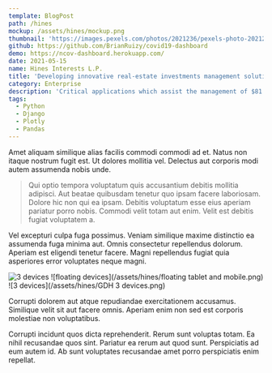 ```yaml
---
template: BlogPost
path: /hines
mockup: /assets/hines/mockup.png
thumbnail: 'https://images.pexels.com/photos/2021236/pexels-photo-2021236.jpeg?auto=compress&cs=tinysrgb&dpr=2&h=750&w=1260'
github: https://github.com/BrianRuizy/covid19-dashboard
demo: https://ncov-dashboard.herokuapp.com/
date: 2021-05-15
name: Hines Interests L.P.
title: 'Developing innovative real-estate investments management solutions.'
category: Enterprise
description: 'Critical applications which assist the management of $81.7 Billion of assets and investments across the globe.'
tags:
  - Python
  - Django
  - Plotly
  - Pandas
---
```


Amet aliquam similique alias facilis commodi commodi ad et. Natus non itaque nostrum fugit est. Ut dolores mollitia vel. Delectus aut corporis modi autem assumenda nobis unde.

> Qui optio tempora voluptatum quis accusantium debitis mollitia adipisci. Aut beatae quibusdam tenetur quo ipsam facere laboriosam. Dolore hic non qui ea ipsam. Debitis voluptatum esse eius aperiam pariatur porro nobis. Commodi velit totam aut enim. Velit est debitis fugiat voluptatem a.

Vel excepturi culpa fuga possimus. Veniam similique maxime distinctio ea assumenda fuga minima aut. Omnis consectetur repellendus dolorum. Aperiam est eligendi tenetur facere. Magni repellendus fugiat quia asperiores error voluptates neque magni.

![3 devices](/assets/hines/light.png)
![floating devices](/assets/hines/floating tablet and mobile.png)
![3 devices](/assets/hines/GDH 3 devices.png)


Corrupti dolorem aut atque repudiandae exercitationem accusamus. Similique velit sit aut facere omnis. Aperiam enim non sed est corporis molestiae non voluptatibus.

Corrupti incidunt quos dicta reprehenderit. Rerum sunt voluptas totam. Ea nihil recusandae quos sint. Pariatur ea rerum aut quod sunt. Perspiciatis ad eum autem id. Ab sunt voluptates recusandae amet porro perspiciatis enim repellat.